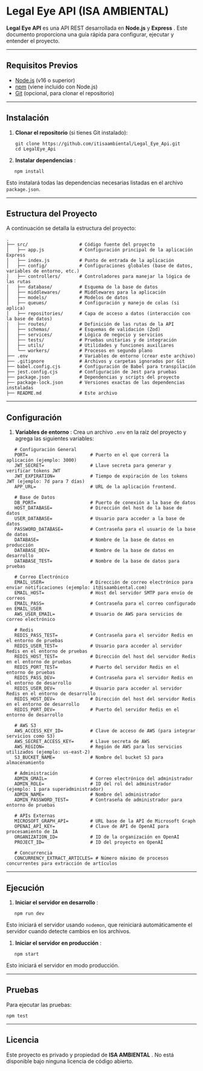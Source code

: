 # Legal Eye API (ISA AMBIENTAL)

**Legal Eye API** es una API REST desarrollada en **Node.js** y  **Express** . Este documento proporciona una guía rápida para configurar, ejecutar y entender el proyecto.

---

## Requisitos Previos

* [Node.js](https://nodejs.org/) (v16 o superior)
* [npm](https://www.npmjs.com/) (viene incluido con Node.js)
* [Git](https://git-scm.com/) (opcional, para clonar el repositorio)

---

## Instalación

1. **Clonar el repositorio** (si tienes Git instalado):

   ```
   git clone https://github.com/itisaambiental/Legal_Eye_Api.git
   cd LegalEye_Api
   ```
2. **Instalar dependencias** :

```
   npm install
```

   Esto instalará todas las dependencias necesarias listadas en el archivo `package.json`.

---

## Estructura del Proyecto

A continuación se detalla la estructura del proyecto:

```
.
├── src/                   # Código fuente del proyecto
│   ├── app.js             # Configuración principal de la aplicación Express
│   ├── index.js           # Punto de entrada de la aplicación
│   ├── config/            # Configuraciones globales (base de datos, variables de entorno, etc.)
│   ├── controllers/       # Controladores para manejar la lógica de las rutas
│   ├── database/          # Esquema de la base de datos
│   ├── middlewares/       # Middlewares para la aplicación
│   ├── models/            # Modelos de datos
│   ├── queues/            # Configuración y manejo de colas (si aplica)
│   ├── repositories/      # Capa de acceso a datos (interacción con la base de datos)
│   ├── routes/            # Definición de las rutas de la API
│   ├── schemas/           # Esquemas de validación (Zod)
│   ├── services/          # Lógica de negocio y servicios
│   ├── tests/             # Pruebas unitarias y de integración
│   ├── utils/             # Utilidades y funciones auxiliares
│   └── workers/           # Procesos en segundo plano
├── .env                   # Variables de entorno (crear este archivo)
├── .gitignore             # Archivos y carpetas ignorados por Git
├── babel.config.cjs       # Configuración de Babel para transpilación
├── jest.config.cjs        # Configuración de Jest para pruebas
├── package.json           # Dependencias y scripts del proyecto
├── package-lock.json      # Versiones exactas de las dependencias instaladas
├── README.md              # Este archivo
```

---

## Configuración

1. **Variables de entorno** :
   Crea un archivo `.env` en la raíz del proyecto y agrega las siguientes variables:

```
   # Configuración General
   PORT=                       # Puerto en el que correrá la aplicación (ejemplo: 3000)
   JWT_SECRET=                 # Llave secreta para generar y verificar tokens JWT
   JWT_EXPIRATION=             # Tiempo de expiración de los tokens JWT (ejemplo: 7d para 7 días)
   APP_URL=                    # URL de la aplicación frontend.

   # Base de Datos
   DB_PORT=                    # Puerto de conexión a la base de datos
   HOST_DATABASE=              # Dirección del host de la base de datos
   USER_DATABASE=              # Usuario para acceder a la base de datos
   PASSWORD_DATABASE=          # Contraseña para el usuario de la base de datos
   DATABASE=                   # Nombre de la base de datos en producción
   DATABASE_DEV=               # Nombre de la base de datos en desarrollo
   DATABASE_TEST=              # Nombre de la base de datos para pruebas

   # Correo Electrónico
   EMAIL_USER=                 # Dirección de correo electrónico para enviar notificaciones (ejemplo: it@isaambiental.com)
   EMAIL_HOST=                 # Host del servidor SMTP para envío de correos
   EMAIL_PASS=                 # Contraseña para el correo configurado en EMAIL_USER
   AWS_USER_EMAIL=             # Usuario de AWS para servicios de correo electrónico

   # Redis
   REDIS_PASS_TEST=            # Contraseña para el servidor Redis en el entorno de pruebas
   REDIS_USER_TEST=            # Usuario para acceder al servidor Redis en el entorno de pruebas
   REDIS_HOST_TEST=            # Dirección del host del servidor Redis en el entorno de pruebas
   REDIS_PORT_TEST=            # Puerto del servidor Redis en el entorno de pruebas
   REDIS_PASS_DEV=             # Contraseña para el servidor Redis en el entorno de desarrollo
   REDIS_USER_DEV=             # Usuario para acceder al servidor Redis en el entorno de desarrollo
   REDIS_HOST_DEV=             # Dirección del host del servidor Redis en el entorno de desarrollo
   REDIS_PORT_DEV=             # Puerto del servidor Redis en el entorno de desarrollo

   # AWS S3
   AWS_ACCESS_KEY_ID=          # Clave de acceso de AWS (para integrar servicios como S3)
   AWS_SECRET_ACCESS_KEY=      # Llave secreta de AWS
   AWS_REGION=                 # Región de AWS para los servicios utilizados (ejemplo: us-east-2)
   S3_BUCKET_NAME=             # Nombre del bucket S3 para almacenamiento

   # Administración
   ADMIN_GMAIL=                # Correo electrónico del administrador
   ADMIN_ROLE=                 # ID del rol del administrador (ejemplo: 1 para superadministrador)
   ADMIN_NAME=                 # Nombre del administrador
   ADMIN_PASSWORD_TEST=        # Contraseña de administrador para entorno de pruebas

   # APIs Externas
   MICROSOFT_GRAPH_API=        # URL base de la API de Microsoft Graph
   OPENAI_API_KEY=             # Clave de API de OpenAI para procesamiento de IA
   ORGANIZATION_ID=            # ID de la organización en OpenAI
   PROJECT_ID=                 # ID del proyecto en OpenAI

   # Concurrencia
   CONCURRENCY_EXTRACT_ARTICLES= # Número máximo de procesos concurrentes para extracción de artículos
```

---

## Ejecución

1. **Iniciar el servidor en desarrollo** :

```
   npm run dev
```

   Esto iniciará el servidor usando `nodemon`, que reiniciará automáticamente el servidor cuando detecte cambios en los archivos.

1. **Iniciar el servidor en producción** :

```
   npm start
```

   Esto iniciará el servidor en modo producción.

---

## Pruebas

Para ejecutar las pruebas:

```
npm test
```

---

## Licencia

Este proyecto es privado y propiedad de  **ISA AMBIENTAL** . No está disponible bajo ninguna licencia de código abierto.
